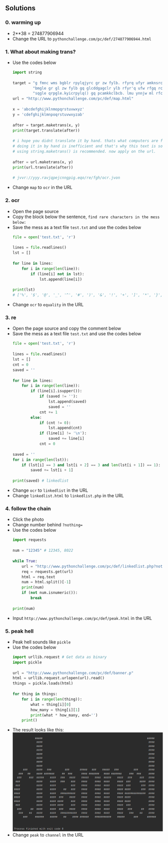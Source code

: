 ## Solutions

### 0. warming up

- 2**38 = 274877906944
- Change the URL to `pythonchallenge.com/pc/def/274877906944.html`

### 1. What about making trans?

- Use the codes below
  ```python
  import string

  target = "g fmnc wms bgblr rpylqjyrc gr zw fylb. rfyrq ufyr amknsrcpq ypc dmp." \
           "bmgle gr gl zw fylb gq glcddgagclr ylb rfyr'q ufw rfgq rcvr gq qm jmle." \
           "sqgle qrpgle.kyicrpylq() gq pcamkkclbcb. lmu ynnjw ml rfc spj."
  url = "http://www.pythonchallenge.com/pc/def/map.html"

  x = 'abcdefghijklnmopqrstuvwxyz'
  y = 'cdefghijklmnpoqrstuvwxyzab'

  after = target.maketrans(x, y)
  print(target.translate(after))

  # i hope you didnt translate it by hand. thats what computers are for.
  # doing it in by hand is inefficient and that's why this text is so long.
  # using string.maketrans() is recommended. now apply on the url.

  after = url.maketrans(x, y)
  print(url.translate(after))

  # jvvr://yyy.ravjqpejcnngpig.eqo/re/fgh/ocr.jvon
  ```
- Change `map` to `ocr` in the URL

### 2. ocr

- Open the page source
- Copy the block below the sentence, `find rare characters in the mess below:`
- Save the mess as a text file `test.txt` and use the codes below
  ```python
  file = open('test.txt', 'r')

  lines = file.readlines()
  lst = []

  for line in lines:
      for i in range(len(line)):
          if (line[i] not in lst):
              lst.append(line[i])

  print(lst)
  # ['%', '$', '@', '_', '^', '#', ')', '&', '!', '+', ']', '*', '}', '[', '(', '{', '\n', 'e', 'q', 'u', 'a', 'l', 'i', 't', 'y']
  ```
- Change `ocr` to `equality` in the URL

### 3. re

- Open the page source and copy the comment below
- Save the mess as a text file `test.txt` and use the codes below
  ```python
  file = open('test.txt', 'r')

  lines = file.readlines()
  lst = []
  cnt = 0
  saved = ''

  for line in lines:
      for i in range(len(line)):
          if (line[i].isupper()):
              if (saved != ''):
                  lst.append(saved)
                  saved = ''
              cnt += 1
          else:
              if (cnt != 0):
                  lst.append(cnt)
              if (line[i] != '\n'):
                  saved += line[i]
              cnt = 0

  saved = ''
  for i in range(len(lst)):
      if (lst[i] == 3 and lst[i + 2] == 3 and len(lst[i + 1]) == 1):
          saved += lst[i + 1]

  print(saved) # linkedlist
  ```
- Change `ocr` to `linkedlist` in the URL
- Change `linkedlist.html` to `linkedlist.php` in the URL

### 4. follow the chain

- Click the photo
- Change number behind `?nothing=`
- Use the codes below
  ```python
  import requests

  num = "12345" # 12345, 8022

  while True:
      url = "http://www.pythonchallenge.com/pc/def/linkedlist.php?nothing=" + num
      req = requests.get(url)
      html = req.text
      num = html.split()[-1]
      print(num)
      if (not num.isnumeric()):
          break

  print(num)
  ```
- Input `http://www.pythonchallenge.com/pc/def/peak.html` in the URL

### 5. peak hell

- Peak hell sounds like `pickle`
- Use the codes below
  ```python
  import urllib.request # Get data as binary
  import pickle

  url = "http://www.pythonchallenge.com/pc/def/banner.p"
  html = urllib.request.urlopen(url).read()
  things = pickle.loads(html)

  for thing in things:
      for i in range(len(thing)):
          what = thing[i][0]
          how_many = thing[i][1]
          print(what * how_many, end='')
      print()
  ```
- The result looks like this: ![](https://github.com/tula3and/til/blob/master/Python/Python%20Challenge/5_result.png?raw=true)
- Change `peak` to `channel` in the URL


